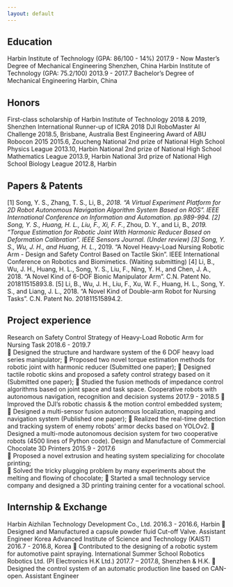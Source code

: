 ```yaml
---
layout: default
---
```


## Education

Harbin Institute of Technology (GPA: 86/100 - 14%)	2017.9 - Now
Master’s Degree of Mechanical Engineering	Shenzhen, China
Harbin Institute of Technology (GPA: 75.2/100)	2013.9 - 2017.7
Bachelor’s Degree of Mechanical Engineering	Harbin, China

## Honors

First-class scholarship of Harbin Institute of Technology	2018 & 2019, Shenzhen
International Runner-up of ICRA 2018 DJI RoboMaster AI Challenge	2018.5, Brisbane, Australia
Best Engineering Award of ABU Robocon 2015	2015.6, Zoucheng
National 2nd prize of National High School Physics League	2013.10, Harbin
National 2nd prize of National High School Mathematics League	2013.9, Harbin
National 3rd prize of National High School Biology League	2012.8, Harbin

## Papers & Patents

[1] Song, Y. S., Zhang, T. S., Li, B.*, 2018. “A Virtual Experiment Platform for 2D Robot Autonomous Navigation Algorithm System Based on ROS”. IEEE International Conference on Information and Automation. pp.989-994.
[2] Song, Y. S., Huang, H. L., Liu, F., Xi, F. F.*, Zhou, D. Y., and Li, B.*, 2019. “Torque Estimation for Robotic Joint With Harmonic Reducer Based on Deformation Calibration”. IEEE Sensors Journal. (Under review)
[3] Song, Y. S., Wu, J. H., and Huang, H. L.*, 2019. “A Novel Heavy-Load Nursing Robotic Arm - Design and Safety Control Based on Tactile Skin”. IEEE International Conference on Robotics and Biomimetics. (Waiting submitting)
[4] Li, B., Wu, J. H., Huang, H. L., Song, Y. S., Liu, F., Ning, Y. H., and Chen, J. A., 2018. “A Novel Kind of 6-DOF Bionic Manipulator Arm”. C.N. Patent No. 201811515893.8.
[5] Li, B., Wu, J. H., Liu, F., Xu, W. F., Huang, H. L., Song, Y. S., and Liang, J. L., 2018. “A Novel Kind of Double-arm Robot for Nursing Tasks”. C.N. Patent No. 201811515894.2.

## Project experience

Research on Safety Control Strategy of Heavy-Load Robotic Arm for Nursing Task      2018.6 - 2019.7   
	Designed the structure and hardware system of the 6 DOF heavy load series manipulator; 
	Proposed two novel torque estimation methods for robotic joint with harmonic reducer (Submitted one paper); 
	Designed tactile robotic skins and proposed a safety control strategy based on it (Submitted one paper);
	Studied the fusion methods of impedance control algorithms based on joint space and task space. 
Cooperative robots with autonomous navigation, recognition and decision systems       2017.9 - 2018.5
	Improved the DJI’s robotic chassis & the motion control embedded system;
	Designed a multi-sensor fusion autonomous localization, mapping and navigation system (Published one paper); 
	Realized the real-time detection and tracking system of enemy robots’ armor decks based on YOLOv2.
	Designed a multi-mode autonomous decision system for two cooperative robots (4500 lines of Python code).
Design and Manufacture of Commercial Chocolate 3D Printers                       2015.9 - 2017.6             
	Proposed a novel extrusion and heating system specializing for chocolate printing;   
	Solved the tricky plugging problem by many experiments about the melting and flowing of chocolate;
	Started a small technology service company and designed a 3D printing training center for a vocational school.

## Internship & Exchange

Harbin Aizhilan Technology Development Co., Ltd.	2016.3 - 2016.6, Harbin
	Designed and Manufactured a capsule powder fluid Cut-off Valve.	Assistant Engineer
Korea Advanced Institute of Science and Technology (KAIST)	2016.7 - 2016.8, Korea
	Contributed to the designing of a robotic system for automotive paint spraying.	International Summer School
Robotics Robotics Ltd. (PI Electronics H.K Ltd.)	2017.7 – 2017.8, Shenzhen & H.K.
	Designed the control system of an automatic production line based on CAN-open.	Assistant Engineer
